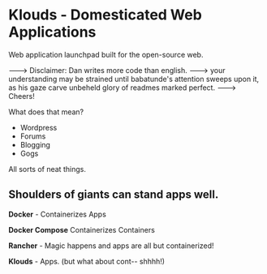# Klouds - Domesticated Web Applications

Web application launchpad built for the open-source web.

---> Disclaimer: Dan writes more code than english.
---> your understanding may be strained until babatunde's attention sweeps upon it, as his gaze carve unbeheld glory of readmes marked perfect.
---> Cheers!

What does that mean?

 - Wordpress
 - Forums
 - Blogging
 - Gogs

All sorts of neat things.

## Shoulders of giants can stand apps well.

  **Docker** - Containerizes Apps
  
  **Docker Compose** Containerizes Containers
  
  **Rancher** - Magic happens and apps are all but containerized!
  
  **Klouds** - Apps. (but what about cont-- shhhh!)
